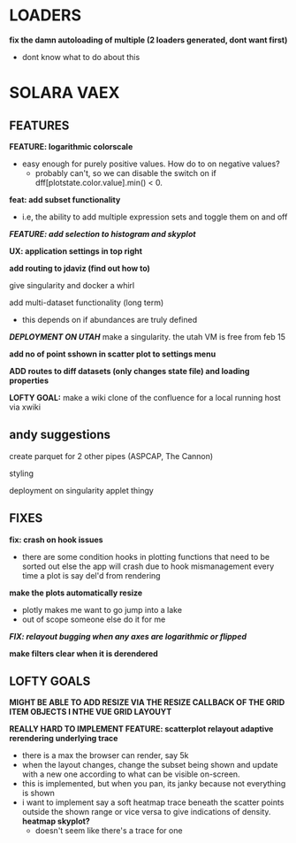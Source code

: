 # LOADERS
**fix the damn autoloading of multiple (2 loaders generated, dont want first)**
  - dont know what to do about this


# SOLARA VAEX

## FEATURES

**FEATURE: logarithmic colorscale**
  - easy enough for purely positive values. How do to on negative values?
    - probably can't, so we can disable the switch on if dff[plotstate.color.value].min() < 0.

**feat: add subset functionality**
- i.e, the ability to add multiple expression sets and toggle them on and off

***FEATURE: add selection to histogram and skyplot***

**UX: application settings in top right**

**add routing to jdaviz (find out how to)**

give singularity and docker a whirl

add multi-dataset functionality (long term)
  - this depends on if abundances are truly defined

***DEPLOYMENT ON UTAH***
make a singularity.
the utah VM is free from feb 15


**add no of point sshown in scatter plot to settings menu**

**ADD routes to diff datasets (only changes state file) and loading properties**

**LOFTY GOAL:** make a wiki clone of the confluence for a local running host via xwiki


## andy suggestions

create parquet for 2 other pipes (ASPCAP, The Cannon)

styling

deployment on singularity applet thingy



## FIXES
**fix: crash on hook issues**
  - there are some condition hooks in plotting functions that need to be sorted out else the app will crash due to hook mismanagement every time a plot is say del'd from rendering

**make the plots automatically resize**
  - plotly makes me want to go jump into a lake
  - out of scope someone else do it for me

***FIX: relayout bugging when any axes are logarithmic or flipped***

**make filters clear when it is derendered**

## LOFTY GOALS

**MIGHT BE ABLE TO ADD RESIZE VIA THE RESIZE CALLBACK OF THE GRID ITEM OBJECTS I NTHE VUE GRID LAYOUYT**

**REALLY HARD TO IMPLEMENT FEATURE: scatterplot relayout adaptive rerendering underlying trace**
  - there is a max the browser can render, say 5k
  - when the layout changes, change the subset being shown and update with a new one according to what can be visible on-screen.
  - this is implemented, but when you pan, its janky because not everything is shown
  - i want to implement say a soft heatmap trace beneath the scatter points outside the shown range or vice versa to give indications of density.
    **heatmap skyplot?**
      - doesn't seem like there's a trace for one

